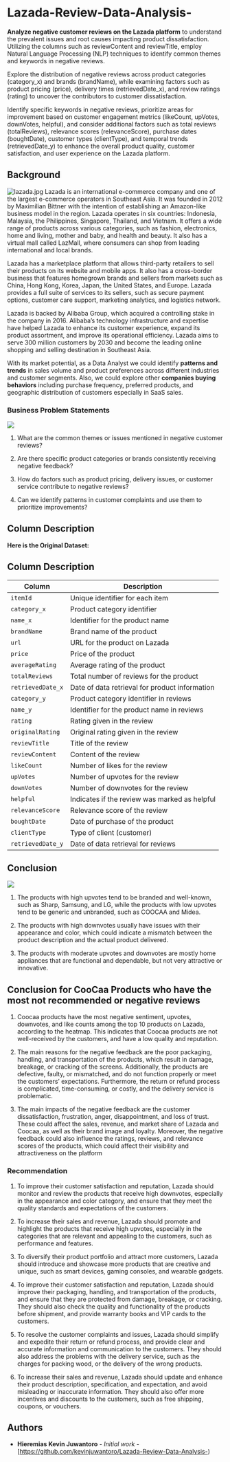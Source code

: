 # Lazada-Review-Data-Analysis-
**Analyze negative customer reviews on the Lazada platform** to understand the prevalent issues and root causes impacting product dissatisfaction. Utilizing the columns such as reviewContent and reviewTitle, employ Natural Language Processing (NLP) techniques to identify common themes and keywords in negative reviews. 

Explore the distribution of negative reviews across product categories (category_x) and brands (brandName), while examining factors such as product pricing (price), delivery times (retrievedDate_x), and review ratings (rating) to uncover the contributors to customer dissatisfaction. 

Identify specific keywords in negative reviews, prioritize areas for improvement based on customer engagement metrics (likeCount, upVotes, downVotes, helpful), and consider additional factors such as total reviews (totalReviews), relevance scores (relevanceScore), purchase dates (boughtDate), customer types (clientType), and temporal trends (retrievedDate_y) to enhance the overall product quality, customer satisfaction, and user experience on the Lazada platform.

## Background
![lazada.jpg](attachment:lazada.jpg)
Lazada is an international e-commerce company and one of the largest e-commerce operators in Southeast Asia. It was founded in 2012 by Maximilian Bittner with the intention of establishing an Amazon-like business model in the region. Lazada operates in six countries: Indonesia, Malaysia, the Philippines, Singapore, Thailand, and Vietnam. It offers a wide range of products across various categories, such as fashion, electronics, home and living, mother and baby, and health and beauty. It also has a virtual mall called LazMall, where consumers can shop from leading international and local brands.

Lazada has a marketplace platform that allows third-party retailers to sell their products on its website and mobile apps. It also has a cross-border business that features homegrown brands and sellers from markets such as China, Hong Kong, Korea, Japan, the United States, and Europe. Lazada provides a full suite of services to its sellers, such as secure payment options, customer care support, marketing analytics, and logistics network.

Lazada is backed by Alibaba Group, which acquired a controlling stake in the company in 2016. Alibaba’s technology infrastructure and expertise have helped Lazada to enhance its customer experience, expand its product assortment, and improve its operational efficiency. Lazada aims to serve 300 million customers by 2030 and become the leading online shopping and selling destination in Southeast Asia.

With its market potential, as a Data Analyst we could identify **patterns and trends** in sales volume and product preferences across different industries and customer segments. Also, we could explore other **companies buying behaviors** including purchase frequency, preferred products, and geographic distribution of customers especially in SaaS sales.

### Business Problem Statements
<img src = 'https://25174313.fs1.hubspotusercontent-eu1.net/hub/25174313/hubfs/LAZADA_WALLET_ACTIVATION.png?width=639&height=467&name=LAZADA_WALLET_ACTIVATION.png'>

1. What are the common themes or issues mentioned in negative customer reviews?

2. Are there specific product categories or brands consistently receiving negative feedback?

3. How do factors such as product pricing, delivery issues, or customer service contribute to negative reviews?

4. Can we identify patterns in customer complaints and use them to prioritize improvements?

## **Column Description**

**Here is the Original Dataset:**

## **Column Description**

| Column           | Description                                       |
|------------------|---------------------------------------------------|
| `itemId`         | Unique identifier for each item                   |
| `category_x`     | Product category identifier                       |
| `name_x`         | Identifier for the product name                    |
| `brandName`      | Brand name of the product                         |
| `url`            | URL for the product on Lazada                      |
| `price`          | Price of the product                              |
| `averageRating`  | Average rating of the product                      |
| `totalReviews`   | Total number of reviews for the product           |
| `retrievedDate_x`| Date of data retrieval for product information    |
| `category_y`     | Product category identifier in reviews            |
| `name_y`         | Identifier for the product name in reviews         |
| `rating`         | Rating given in the review                        |
| `originalRating` | Original rating given in the review               |
| `reviewTitle`    | Title of the review                               |
| `reviewContent`  | Content of the review                             |
| `likeCount`      | Number of likes for the review                    |
| `upVotes`        | Number of upvotes for the review                  |
| `downVotes`      | Number of downvotes for the review                |
| `helpful`        | Indicates if the review was marked as helpful     |
| `relevanceScore` | Relevance score of the review                     |
| `boughtDate`     | Date of purchase of the product                   |
| `clientType`     | Type of client (customer)                         |
| `retrievedDate_y`| Date of data retrieval for reviews                |

## Conclusion
<img src = 'https://img.alicdn.com/imgextra/i2/O1CN01NVg7CY28nyeFAwvXA_!!6000000007978-2-tps-780-439.png'>

1. The products with high upvotes tend to be branded and well-known, such as Sharp, Samsung, and LG, while the products with low upvotes tend to be generic and unbranded, such as COOCAA and Midea.

2. The products with high downvotes usually have issues with their appearance and color, which could indicate a mismatch between the product description and the actual product delivered.

3. The products with moderate upvotes and downvotes are mostly home appliances that are functional and dependable, but not very attractive or innovative.

## **Conclusion for CooCaa Products who have the most not recommended or negative reviews**

1. Coocaa products have the most negative sentiment, upvotes, downvotes, and like counts among the top 10 products on Lazada, according to the heatmap. This indicates that Coocaa products are not well-received by the customers, and have a low quality and reputation.

2. The main reasons for the negative feedback are the poor packaging, handling, and transportation of the products, which result in damage, breakage, or cracking of the screens. Additionally, the products are defective, faulty, or mismatched, and do not function properly or meet the customers’ expectations. Furthermore, the return or refund process is complicated, time-consuming, or costly, and the delivery service is problematic.

3. The main impacts of the negative feedback are the customer dissatisfaction, frustration, anger, disappointment, and loss of trust. These could affect the sales, revenue, and market share of Lazada and Coocaa, as well as their brand image and loyalty. Moreover, the negative feedback could also influence the ratings, reviews, and relevance scores of the products, which could affect their visibility and attractiveness on the platform

### Recommendation

1. To improve their customer satisfaction and reputation, Lazada should monitor and review the products that receive high downvotes, especially in the appearance and color category, and ensure that they meet the quality standards and expectations of the customers.

2. To increase their sales and revenue, Lazada should promote and highlight the products that receive high upvotes, especially in the categories that are relevant and appealing to the customers, such as performance and features.

3. To diversify their product portfolio and attract more customers, Lazada should introduce and showcase more products that are creative and unique, such as smart devices, gaming consoles, and wearable gadgets.

4. To improve their customer satisfaction and reputation, Lazada  should improve their packaging, handling, and transportation of the products, and ensure that they are protected from damage, breakage, or cracking. They should also check the quality and functionality of the products before shipment, and provide warranty books and VIP cards to the customers.

5. To resolve the customer complaints and issues, Lazada  should simplify and expedite their return or refund process, and provide clear and accurate information and communication to the customers. They should also address the problems with the delivery service, such as the charges for packing wood, or the delivery of the wrong products.

6. To increase their sales and revenue, Lazada  should update and enhance their product description, specification, and expectation, and avoid misleading or inaccurate information. They should also offer more incentives and discounts to the customers, such as free shipping, coupons, or vouchers.

## Authors

* **Hieremias Kevin Juwantoro** - *Initial work* - [https://github.com/kevinjuwantoro/Lazada-Review-Data-Analysis-)
